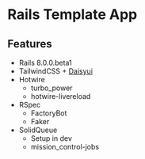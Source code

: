 # Rails Template App

## Features

* Rails 8.0.0.beta1
* TailwindCSS + [Daisyui](https://gist.github.com/Bhacaz/db7124f379857c94d62c1c32f19d07de)
* Hotwire
  * turbo_power
  * hotwire-livereload
* RSpec
  * FactoryBot
  * Faker
* SolidQueue
  * Setup in dev
  * mission_control-jobs
